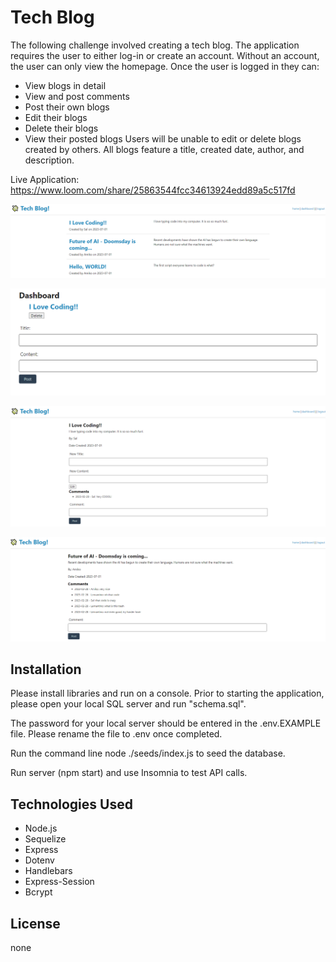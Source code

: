 # Tech Blog

The following challenge involved creating a tech blog. The application requires the user to either log-in or create an account. Without an account, the user can only view the homepage. Once the user is logged in they can:
-	View blogs in detail
-	View and post comments
-	Post their own blogs
-	Edit their blogs
-	Delete their blogs
-	View their posted blogs
Users will be unable to edit or delete blogs created by others. All blogs feature a title, created date, author, and description.


Live Application: https://www.loom.com/share/25863544fcc34613924edd89a5c517fd

![README Preview](./images/1.png)

![README Preview](./images/2.png)

![README Preview](./images/3.png)

![README Preview](./images/4.png)


## Installation

Please install libraries and run on a console. Prior to starting the application, please open your local SQL server and run "schema.sql".

The password for your local server should be entered in the .env.EXAMPLE file. Please rename the file to .env once completed.

Run the command line node ./seeds/index.js to seed the database.

Run server (npm start) and use Insomnia to test API calls.

## Technologies Used

- Node.js
- Sequelize
- Express
- Dotenv
- Handlebars
- Express-Session
- Bcrypt

## License

none